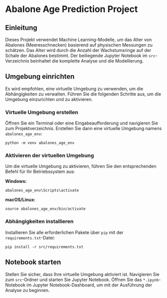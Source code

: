 # Abalone Age Prediction Project

## Einleitung

Dieses Projekt verwendet Machine Learning-Modelle, um das Alter von Abalones (Meeresschnecken) basierend auf physischen Messungen zu schätzen. Das Alter wird durch die Anzahl der Wachstumsringe auf der Schale der Abalones bestimmt. Der beiliegende Jupyter Notebook im `src`-Verzeichnis beinhaltet die komplette Analyse und die Modellierung.

## Umgebung einrichten

Es wird empfohlen, eine virtuelle Umgebung zu verwenden, um die Abhängigkeiten zu verwalten. Führen Sie die folgenden Schritte aus, um die Umgebung einzurichten und zu aktivieren.


### Virtuelle Umgebung erstellen

Öffnen Sie ein Terminal oder eine Eingabeaufforderung und navigieren Sie zum Projektverzeichnis.
Erstellen Sie dann eine virtuelle Umgebung namens `abalones_age_env`:

```
python -m venv abalones_age_env
```

### Aktivieren der virtuellen Umgebung

Um die virtuelle Umgebung zu aktivieren, führen Sie den entsprechenden Befehl für Ihr Betriebssystem aus:

**Windows:**

```
abalones_age_env\Scripts\activate
```

**macOS/Linux:**

```
source abalones_age_env/bin/activate
```

### Abhängigkeiten installieren

Installieren Sie alle erforderlichen Pakete über `pip` mit der `requirements.txt`-Datei:

```
pip install -r src/requirements.txt
```

## Notebook starten

Stellen Sie sicher, dass Ihre virtuelle Umgebung aktiviert ist. Navigieren Sie zum `src`-Ordner und starten Sie Jupyter Notebook. Öffnen Sie das `*.ipynb`-Notebook im Jupyter Notebook-Dashboard, um mit der Ausführung der Analyse zu beginnen.
